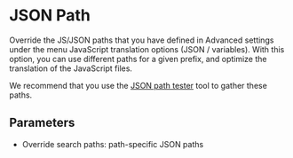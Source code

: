 # JSON Path

Override the JS/JSON paths that you have defined in Advanced settings under the menu JavaScript translation options (JSON / variables). With this option, you can use different paths for a given prefix, and optimize the translation of the JavaScript files.

We recommend that you use the [JSON path tester](../settings/jptt.html#json-path-tester) tool to gather these paths.

## Parameters

- Override search paths: path-specific JSON paths